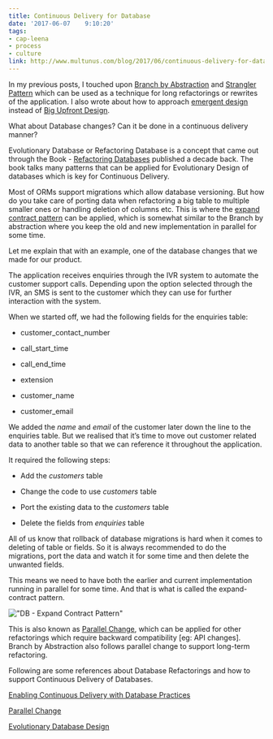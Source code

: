```yaml
---
title: Continuous Delivery for Database
date: '2017-06-07	 9:10:20'
tags: 
- cap-leena
- process
- culture
link: http://www.multunus.com/blog/2017/06/continuous-delivery-for-database/
---
```


In my previous posts, I touched upon [Branch by Abstraction](https://paulhammant.com/blog/branch_by_abstraction.html) and [Strangler Pattern](https://www.martinfowler.com/bliki/StranglerApplication.html) which can be used as a technique for long refactorings or rewrites of the application. I also wrote about how to approach [emergent design](http://www.multunus.com/blog/2013/09/what-is-agile-design/) instead of [Big Upfront Design](http://c2.com/cgi/wiki?BigDesignUpFront).

What about Database changes? Can it be done in a continuous delivery manner?

Evolutionary Database or Refactoring Database is a concept that came out through the Book - [Refactoring Databases](https://martinfowler.com/books/refactoringDatabases.html) published a decade back. The book talks many patterns that can be applied for Evolutionary Design of databases which is key for Continuous Delivery. 

Most of ORMs support migrations which allow database versioning. But how do you take care of porting data when refactoring a big table to multiple smaller ones or handling deletion of columns etc. This is where the [expand contract pattern](https://martinfowler.com/bliki/ParallelChange.html) can be applied, which is somewhat similar to the Branch by abstraction where you keep the old and new implementation in parallel for some time.

Let me explain that with an example, one of the database changes that we made for our product.

The application receives enquiries through the IVR system to automate the customer support calls. Depending upon the option selected through the IVR, an SMS is sent to the customer which they can use for further interaction with the system.

When we started off, we had the following fields for the enquiries table:

* customer_contact_number

* call_start_time

* call_end_time

* extension

* customer_name

* customer_email

We added the *name* and *email* of the customer later down the line to the enquiries table. But we realised that it’s time to move out customer related data to another table so that we can reference it throughout the application.

It required the following steps:

* Add the *customers* table

* Change the code to use *customers* table

* Port the existing data to the *customers* table

* Delete the fields from *enquiries* table

All of us know that rollback of database migrations is hard when it comes to deleting of table or fields. So it is always recommended to do the migrations, port the data and watch it for some time and then delete the unwanted fields. 

This means we need to have both the earlier and current implementation running in parallel for some time. And that is what is called the expand-contract pattern.

!["DB - Expand Contract Pattern"](https://s3.amazonaws.com/multunus-cdimages/db-cd.png)

This is also known as [Parallel Change](https://martinfowler.com/bliki/ParallelChange.html), which can be applied for other refactorings which require backward compatibility [eg: API changes]. Branch by Abstraction also follows parallel change to support long-term refactoring.

Following are some references about Database Refactorings and how to support Continuous Delivery of Databases.

[Enabling Continuous Delivery with Database Practices](https://www.youtube.com/watch?v=ViXMER7RlVU)

[Parallel Change](https://martinfowler.com/bliki/ParallelChange.html)

[Evolutionary Database Design](https://martinfowler.com/articles/evodb.html)

 

